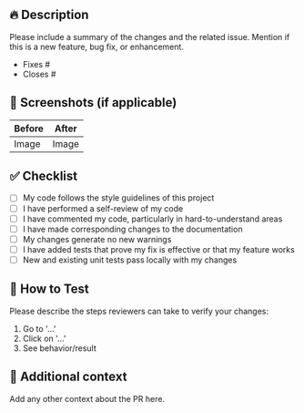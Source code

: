 ## 🔥 Description

Please include a summary of the changes and the related issue.
Mention if this is a new feature, bug fix, or enhancement.

- Fixes #
- Closes #

## 📸 Screenshots (if applicable)

| Before | After |
| ------ | ----- |
| Image  | Image |

## ✅ Checklist

- [ ] My code follows the style guidelines of this project
- [ ] I have performed a self-review of my code
- [ ] I have commented my code, particularly in hard-to-understand areas
- [ ] I have made corresponding changes to the documentation
- [ ] My changes generate no new warnings
- [ ] I have added tests that prove my fix is effective or that my feature works
- [ ] New and existing unit tests pass locally with my changes

## 🧪 How to Test

Please describe the steps reviewers can take to verify your changes:

1. Go to '...'
2. Click on '...'
3. See behavior/result

## 📝 Additional context

Add any other context about the PR here.
